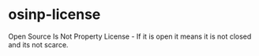 # osinp-license
Open Source Is Not Property License - If it is open it means it is not closed and its not scarce.
